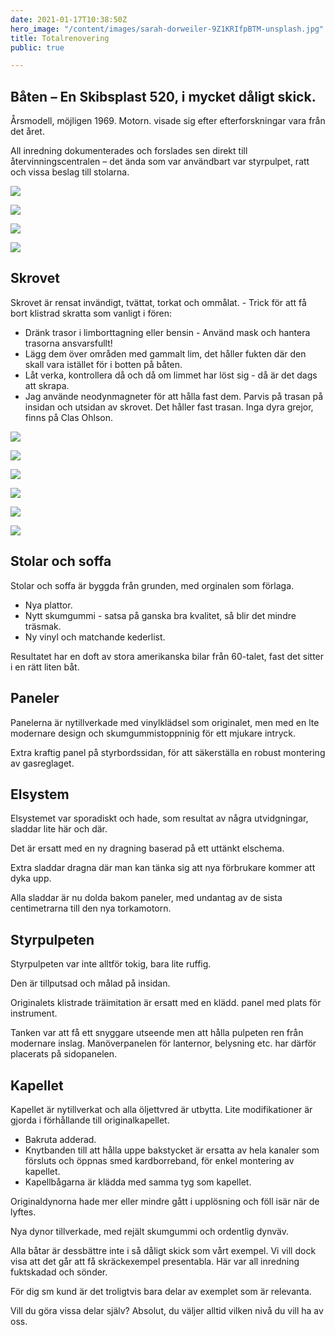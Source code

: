 ```yaml
---
date: 2021-01-17T10:38:50Z
hero_image: "/content/images/sarah-dorweiler-9Z1KRIfpBTM-unsplash.jpg"
title: Totalrenovering
public: true

---
```

## **Båten – En Skibsplast 520, i mycket dåligt skick.**

Årsmodell, möjligen 1969. Motorn. visade sig efter efterforskningar vara från det året.

All inredning dokumenterades och forslades sen direkt till återvinningscentralen – det ända som var användbart var styrpulpet, ratt och vissa beslag till stolarna.

<image-gallery>

![](/content/images/img_6786.jpeg)

![](/content/images/skarmavbild-2021-01-18-kl-17-15-41.png)

![](/content/images/skarmavbild-2021-01-18-kl-17-16-19.png)

![](/content/images/skarmavbild-2021-01-18-kl-17-16-43.png)

</image-gallery>

## **Skrovet**

Skrovet är rensat invändigt, tvättat, torkat och ommålat. - Trick för att få bort klistrad skratta som vanligt i fören:

* Dränk trasor i limborttagning eller bensin - Använd mask och hantera trasorna ansvarsfullt!
* Lägg dem över områden med gammalt lim, det håller fukten där den skall vara istället för i botten på båten.
* Låt verka, kontrollera då och då om limmet har löst sig - då är det dags att skrapa.
* Jag använde neodynmagneter för att hålla fast dem. Parvis på trasan på insidan och utsidan av skrovet. Det håller fast trasan. Inga dyra grejor, finns på Clas Ohlson.

<image-gallery>

![](/content/images/skarmavbild-2021-01-18-kl-17-18-01.png)

![](/content/images/skarmavbild-2021-01-18-kl-17-18-11.png)

![](/content/images/skarmavbild-2021-01-18-kl-17-18-44.png)

![](/content/images/skarmavbild-2021-01-18-kl-17-18-55.png)

![](/content/images/skarmavbild-2021-01-18-kl-17-19-07.png)

![](/content/images/skarmavbild-2021-01-18-kl-17-19-44.png)

</image-gallery>

## **Stolar och soffa**

Stolar och soffa är byggda från grunden, med orginalen som förlaga.

* Nya plattor.
* Nytt skumgummi - satsa på ganska bra kvalitet, så blir det mindre träsmak.
* Ny vinyl och matchande kederlist.

Resultatet har en doft av stora amerikanska bilar från 60-talet, fast det sitter i en rätt liten båt.

## **Paneler**

Panelerna är nytillverkade med vinylklädsel som originalet, men med en lte modernare design och skumgummistoppninig för ett mjukare intryck.

Extra kraftig panel på styrbordssidan, för att säkerställa en robust montering av gasreglaget.

## **Elsystem**

Elsystemet var sporadiskt och hade, som resultat av några utvidgningar, sladdar lite här och där.

Det är ersatt med en ny dragning baserad på ett uttänkt elschema.

Extra sladdar dragna där man kan tänka sig att nya förbrukare kommer att dyka upp.

Alla sladdar är nu dolda bakom paneler, med undantag av de sista centimetrarna till den nya torkamotorn.

## Styrpulpeten

Styrpulpeten var inte alltför tokig, bara lite ruffig.

Den är tillputsad och målad på insidan.

Originalets klistrade träimitation är ersatt med en klädd. panel med plats för instrument.

Tanken var att få ett snyggare utseende men att hålla pulpeten ren från modernare inslag. Manöverpanelen för lanternor, belysning etc. har därför placerats på sidopanelen.

## Kapellet

Kapellet är nytillverkat och alla öljettvred är utbytta. Lite modifikationer är gjorda i förhållande till originalkapellet.

* Bakruta adderad.
* Knytbanden till att hålla uppe bakstycket är ersatta av hela kanaler som försluts och öppnas smed kardborreband, för enkel montering av kapellet.
* Kapellbågarna är klädda med samma tyg som kapellet.

Originaldynorna hade mer eller mindre gått i upplösning och föll isär när de lyftes.

Nya dynor tillverkade, med rejält skumgummi och ordentlig dynväv.

Alla båtar är dessbättre inte i så dåligt skick som vårt exempel. Vi vill dock visa att det går att få skräckexempel presentabla. Här var all inredning fuktskadad och sönder.

För dig sm kund är det troligtvis bara delar av exemplet som är relevanta.

Vill du göra vissa delar själv? Absolut, du väljer alltid vilken nivå du vill ha av oss.